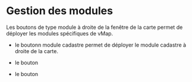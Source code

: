 # Gestion des modules


Les boutons de type module à droite de la fenêtre de la carte permet de déployer les modules spécifiques de vMap. 


-   le boutonn module cadastre permet de déployer le module cadastre à droite de la carte.

-   le bouton 

-   le bouton 




